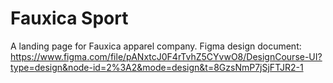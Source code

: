 # Fauxica Sport
 A landing page for Fauxica apparel company.
Figma design document: https://www.figma.com/file/pANxtcJ0F4rTvhZ5CYvwO8/DesignCourse-UI?type=design&node-id=2%3A2&mode=design&t=8GzsNmP7jSjFTJR2-1
